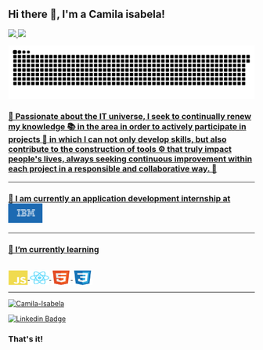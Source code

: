 ## Hi there 👋, I'm a Camila isabela!

<div>
  <a href="https://github.com/Camila-Isabela">
  <img height="180em" src="https://github-readme-stats.vercel.app/api?username=Camila-Isabela&show_icons=true&theme=dracula&include_all_commits=true&count_private=true"/>
  <img height="180em" src="https://github-readme-stats.vercel.app/api/top-langs/?username=Camila-Isabela&layout=compact&langs_count=7&theme=dracula"/>
</div>
  
  ![Snake animation](https://github.com/Camila-Isabela/Camila-Isabela/blob/output/github-contribution-grid-snake.svg)
   
  ### 🎈 Passionate about the IT universe, I seek to continually renew my knowledge 📚 in the area in order to actively participate in projects 📑 in which I can not only     develop skills, but also contribute to the construction of tools  ⚙  that truly impact people's lives, always seeking continuous improvement within each project in a         responsible and collaborative way. 🙌

<hr>

  ### 🐝 I am currently an application development internship at    <img src="https://github.com/Camila-Isabela/Camila-Isabela/blob/master/ibm.jpg?raw=true" width="70" height="40">
  
<hr>
  
### 🌱  I’m currently learning 

<div style="display: inline_block"><br>
  <img align="center" alt="Camila-Javascript" height="30" width="40" border-radius="20" src="https://raw.githubusercontent.com/devicons/devicon/master/icons/javascript/javascript-plain.svg">
  <img align="center" alt="Camila-React" height="30" width="40" src="https://raw.githubusercontent.com/devicons/devicon/master/icons/react/react-original.svg">
  <img align="center" alt="Camila-HTML" height="30" width="40" src="https://raw.githubusercontent.com/devicons/devicon/master/icons/html5/html5-original.svg">
  <img align="center" alt="Camila-CSS" height="30" width="40" src="https://raw.githubusercontent.com/devicons/devicon/master/icons/css3/css3-original.svg">
</div>
<hr>
   
<img src="https://komarev.com/ghpvc/?username=Camila-Isabela&color=blue" alt="Camila-Isabela" />   
  
<a target="_blank">[![Linkedin Badge](https://img.shields.io/badge/-LinkedIn-blue?style=flat-square&logo=Linkedin&logoColor=white&link=https://www.linkedin.com/in/camila-isabela/)](https://www.linkedin.com/in/camila-isabela/)</a>
<br>
  
### That's it! 
 
